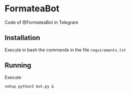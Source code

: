 # FormateaBot
Code of @FormateaBot in Telegram

## Installation

Execute in bash the commands in the file `requirements.txt`

## Running

Execute
```
nohup python3 bot.py &
```

